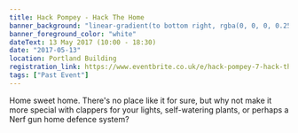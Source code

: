 ```yaml
---
title: Hack Pompey - Hack The Home
banner_background: "linear-gradient(to bottom right, rgba(0, 0, 0, 0.25), hsla(165, 100%, 60%, 1) 100%)"
banner_foreground_color: "white"
dateText: 13 May 2017 (10:00 - 18:30)
date: "2017-05-13"
location: Portland Building
registration_link: https://www.eventbrite.co.uk/e/hack-pompey-7-hack-the-home-tickets-32981355121#
tags: ["Past Event"]
---
```


Home sweet home. There's no place like it for sure, but why not make it more special with clappers for your lights, self-watering plants, or perhaps a Nerf gun home defence system?
